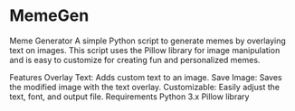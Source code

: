 # MemeGen
Meme Generator
A simple Python script to generate memes by overlaying text on images. This script uses the Pillow library for image manipulation and is easy to customize for creating fun and personalized memes.

Features
Overlay Text: Adds custom text to an image.
Save Image: Saves the modified image with the text overlay.
Customizable: Easily adjust the text, font, and output file.
Requirements
Python 3.x
Pillow library
